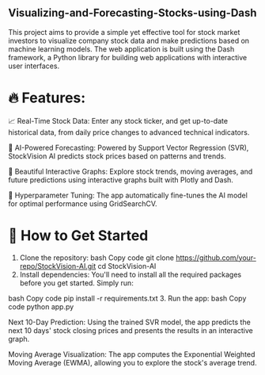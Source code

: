 ## Visualizing-and-Forecasting-Stocks-using-Dash
This project aims to provide a simple yet effective tool for stock market investors to visualize company stock data and make predictions based on machine learning models. The web application is built using the Dash framework, a Python library for building web applications with interactive user interfaces.
# 🔥 Features:

📈 Real-Time Stock Data: Enter any stock ticker, and get up-to-date historical data, from daily price changes to advanced technical indicators.

🔮 AI-Powered Forecasting: Powered by Support Vector Regression (SVR), StockVision AI predicts stock prices based on patterns and trends.

🎨 Beautiful Interactive Graphs: Explore stock trends, moving averages, and future predictions using interactive graphs built with Plotly and Dash.

🧠 Hyperparameter Tuning: The app automatically fine-tunes the AI model for optimal performance using GridSearchCV.

# 🚀 How to Get Started
1. Clone the repository:
bash
Copy code
git clone https://github.com/your-repo/StockVision-AI.git
cd StockVision-AI
2. Install dependencies:
You'll need to install all the required packages before you get started. Simply run:

bash
Copy code
pip install -r requirements.txt
3. Run the app:
bash
Copy code
python app.py

Next 10-Day Prediction: Using the trained SVR model, the app predicts the next 10 days' stock closing prices and presents the results in an interactive graph.

Moving Average Visualization: The app computes the Exponential Weighted Moving Average (EWMA), allowing you to explore the stock's average trend.
